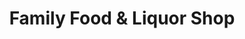 ---
title: "Family Food & Liquor Shop"
url: /detroit/family-food-und-liquor-shop/
shop: Spirituosen
---